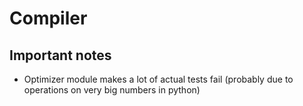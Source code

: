 # Compiler

## Important notes
- Optimizer module makes a lot of actual tests fail (probably due to operations on very big numbers in python)
